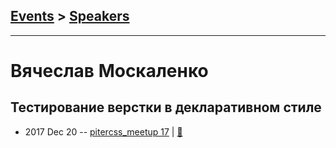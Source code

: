 ## [Events](../README.md) > [Speakers](../speakers.md)
---

# Вячеслав Москаленко

## Тестирование верстки в декларативном стиле
- 2017 Dec 20 -- [pitercss_meetup 17](https://www.youtube.com/watch?v=7QhaoAPG4q4)  | [:notebook:](https://pitercss.ru/17/pres/testing/)  
